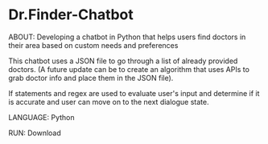 # Dr.Finder-Chatbot

ABOUT:
Developing a chatbot in Python that helps users find doctors in their area based on custom needs and preferences

This chatbot uses a JSON file to go through a list of already provided doctors. (A future update can be to create an algorithm that uses APIs to grab doctor info and place them in the JSON file). 

If statements and regex are used to evaluate user's input and determine if it is accurate and user can move on to the next dialogue state. 

LANGUAGE:
Python

RUN: 
Download 
